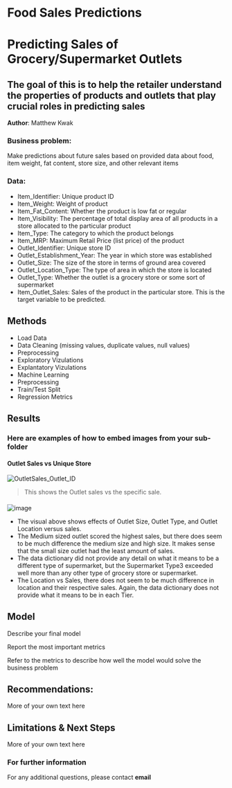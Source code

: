 # Food Sales Predictions


# Predicting Sales of Grocery/Supermarket Outlets
##  The goal of this is to help the retailer understand the properties of products and outlets that play crucial roles in predicting sales

**Author**: Matthew Kwak

### Business problem:
Make predictions about future sales based on provided data about food, item weight, fat content, store size, and other relevant items


### Data:
- Item_Identifier:	Unique product ID
- Item_Weight:	Weight of product
- Item_Fat_Content: Whether the product is low fat or regular
- Item_Visibility:	The percentage of total display area of all products in a store allocated to the particular product
- Item_Type:	The category to which the product belongs
- Item_MRP:	Maximum Retail Price (list price) of the product
- Outlet_Identifier:	Unique store ID
- Outlet_Establishment_Year:	The year in which store was established
- Outlet_Size: The size of the store in terms of ground area covered
- Outlet_Location_Type:	The type of area in which the store is located
- Outlet_Type: Whether the outlet is a grocery store or some sort of supermarket
- Item_Outlet_Sales:	Sales of the product in the particular store. This is the target variable to be predicted.


## Methods
- Load Data
- Data Cleaning (missing values, duplicate values, null values)
- Preprocessing
- Exploratory Vizulations
- Explantatory Vizulations
- Machine Learning
- Preprocessing
- Train/Test Split
- Regression Metrics

## Results

### Here are examples of how to embed images from your sub-folder


#### Outlet Sales vs Unique Store
![OutletSales_Outlet_ID](https://user-images.githubusercontent.com/109184607/186799074-e3101c2d-4273-40e0-933c-8de417fb1cd3.png)


> This shows the Outlet sales vs the specific sale.

#### 
![image](https://user-images.githubusercontent.com/109184607/186799205-2ea7071c-6079-48bf-ac10-ecb417f5235f.png)
- The visual above shows effects of Outlet Size, Outlet Type, and Outlet Location versus sales. 
- The Medium sized outlet scored the highest sales, but there does seem to be much difference the medium size and high size. It makes sense that the small size outlet had the least amount of sales. 
- The data dictionary did not provide any detail on what it means to be a different type of supermarket, but the Supermarket Type3 exceeded well more than any other type of grocery store or supermarket. 
- The Location vs Sales, there does not seem to be much difference in location and their respective sales. Again, the data dictionary does not provide what it means to be in each Tier. 
## Model

Describe your final model

Report the most important metrics

Refer to the metrics to describe how well the model would solve the business problem

## Recommendations:

More of your own text here


## Limitations & Next Steps

More of your own text here


### For further information


For any additional questions, please contact **email**
